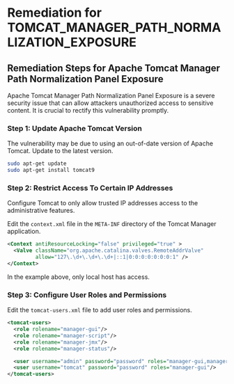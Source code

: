 # Remediation for TOMCAT_MANAGER_PATH_NORMALIZATION_EXPOSURE

## Remediation Steps for Apache Tomcat Manager Path Normalization Panel Exposure

Apache Tomcat Manager Path Normalization Panel Exposure is a severe security issue that can allow attackers unauthorized access to sensitive content. It is crucial to rectify this vulnerability promptly.

### Step 1: Update Apache Tomcat Version 
The vulnerability may be due to using an out-of-date version of Apache Tomcat. Update to the latest version.

```bash
sudo apt-get update
sudo apt-get install tomcat9
```

### Step 2: Restrict Access To Certain IP Addresses
Configure Tomcat to only allow trusted IP addresses access to the administrative features.

Edit the `context.xml` file in the `META-INF` directory of the Tomcat Manager application.

```xml
<Context antiResourceLocking="false" privileged="true" >
  <Valve className="org.apache.catalina.valves.RemoteAddrValve"
         allow="127\.\d+\.\d+\.\d+|::1|0:0:0:0:0:0:0:1" />
</Context>
```
In the example above, only local host has access.

### Step 3: Configure User Roles and Permissions 
Edit the `tomcat-users.xml` file to add user roles and permissions.

```xml
<tomcat-users>
  <role rolename="manager-gui"/>
  <role rolename="manager-script"/>
  <role rolename="manager-jmx"/>
  <role rolename="manager-status"/>

  <user username="admin" password="password" roles="manager-gui,manager-script,manager-jmx,manager-status"/>
  <user username="tomcat" password="password" roles="manager-gui"/>
</tomcat-users>
```

